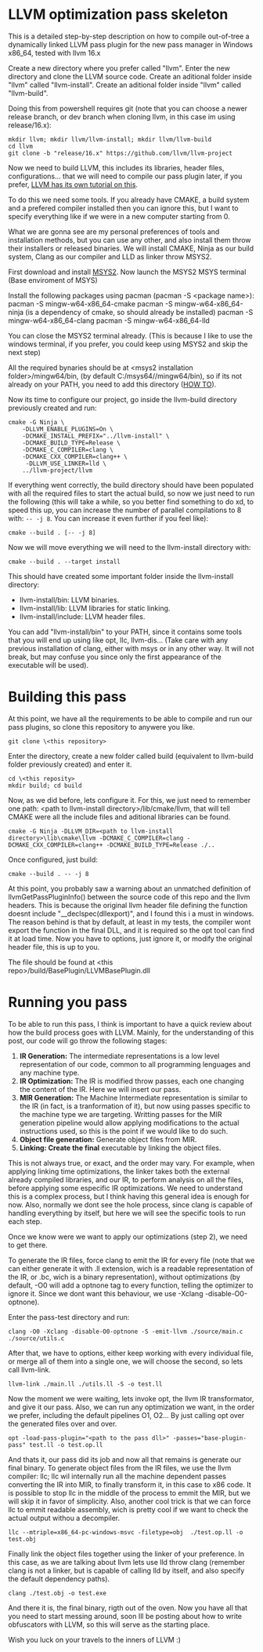 # LLVM optimization pass skeleton

This is a detailed step-by-step description on how to compile out-of-tree a dynamically linked LLVM pass plugin for the new pass manager in Windows x86_64, tested with llvm 16.x

Create a new directory where you prefer called "llvm".
Enter the new directory and clone the LLVM source code.
Create an aditional folder inside "llvm" called "llvm-install".
Create an aditional folder inside "llvm" called "llvm-build".

Doing this from powershell requires git (note that you can choose a newer release branch, or dev branch when cloning llvm, in this case im using release/16.x):

```
mkdir llvm; mkdir llvm/llvm-install; mkdir llvm/llvm-build
cd llvm
git clone -b "release/16.x" https://github.com/llvm/llvm-project
```

Now we need to build LLVM, this includes its libraries, header files, configurations... that we will need to compile our pass plugin later, if you prefer, [LLVM has its own tutorial on this](https://llvm.org/docs/CMake.html).

To do this we need some tools. If you already have CMAKE, a build system and a prefered compiler installed then you can ignore this, but I want to specify everything like if we were in a new computer starting from 0.

What we are gonna see are my personal preferences of tools and installation methods, but you can use any other, and also install them throw their installers or released binaries. We will install CMAKE, Ninja as our build system, Clang as our compiler and LLD as linker throw MSYS2.

First download and install [MSYS2](https://www.msys2.org/).
Now launch the MSYS2 MSYS terminal (Base enviroment of MSYS)

Install the following packages using pacman (pacman -S \<package name\>):
    pacman -S mingw-w64-x86_64-cmake
    pacman -S mingw-w64-x86_64-ninja (is a dependency of cmake, so should already be installed)
    pacman -S mingw-w64-x86_64-clang
    pacman -S mingw-w64-x86_64-lld

You can close the MSYS2 terminal already. (This is because I like to use the windows terminal, if you prefer, you could keep using MSYS2 and skip the next step)

All the required bynaries should be at \<msys2 installation folder\>/mingw64/bin, (by default C:/msys64//mingw64/bin), so if its not already on your PATH, you need to add this directory ([HOW TO](https://docs.oracle.com/en/database/oracle/machine-learning/oml4r/1.5.1/oread/creating-and-modifying-environment-variables-on-windows.html#GUID-DD6F9982-60D5-48F6-8270-A27EC53807D0)).

Now its time to configure our project, go inside the llvm-build directory previously created and run:
```
cmake -G Ninja \
    -DLLVM_ENABLE_PLUGINS=On \
    -DCMAKE_INSTALL_PREFIX="../llvm-install" \
    -DCMAKE_BUILD_TYPE=Release \
    -DCMAKE_C_COMPILER=clang \
    -DCMAKE_CXX_COMPILER=clang++ \
     -DLLVM_USE_LINKER=lld \
    ../llvm-project/llvm
```
If everything went correctly, the build directory should have been populated with all the required files to start the actual build, so now we just need to run the following (this will take a while, so you better find something to do xd, to speed this up, you can increase the number of parallel compilations to 8 with: `-- -j 8`. You can increase it even further if you feel like):

```
cmake --build . [-- -j 8]
```

Now we will move everything we will need to the llvm-install directory with:

```
cmake --build . --target install
```

This should have created some important folder inside the llvm-install directory:
* llvm-install/bin: LLVM binaries.
* llvm-install/lib: LLVM libraries for static linking.
* llvm-install/include: LLVM header files.

You can add "llvm-install/bin" to your PATH, since it contains some tools that you will end up using like opt, llc, llvm-dis... (Take care with any previous installation of clang, either with msys or in any other way. It will not break, but may confuse you since only the first appearance of the executable will be used).

# Building this pass
At this point, we have all the requirements to be able to compile and run our pass plugins, so clone this repository to anywere you like.


```
git clone \<this repository>
```

Enter the directory, create a new folder called build (equivalent to llvm-build folder previously created) and enter it.

```
cd \<this reposity>
mkdir build; cd build
```

Now, as we did before, lets configure it. For this, we just need to remember one path: \<path to llvm-install directory>/lib/cmake/llvm, that will tell CMAKE were all the include files and aditional libraries can be found.

```
cmake -G Ninja -DLLVM_DIR=<path to llvm-install directory>\lib\cmake\llvm -DCMAKE_C_COMPILER=clang -DCMAKE_CXX_COMPILER=clang++ -DCMAKE_BUILD_TYPE=Release ./..

```

Once configured, just build:

```
cmake --build . -- -j 8
```

At this point, you probably saw a warning about an unmatched definition of llvmGetPassPluginInfo() between the source code of this repo and the llvm headers. This is because the original llvm header file defining the function doesnt include "__declspec(dllexport)", and I found this i a must in windows. The reason behind is that by default, at least in my tests, the compiler wont export the function in the final DLL, and it is required so the opt tool can find it at load time. Now you have to options, just ignore it, or modify the original header file, this is up to you.

The file should be found at \<this repo>/build/BasePlugin/LLVMBasePlugin.dll

# Running you pass
To be able to run this pass, I think is important to have a quick review about how the build process goes with LLVM.
Mainly, for the understanding of this post, our code will go throw the following stages:

1. **IR Generation:** The intermediate representations is a low level representation of our code, common to all programming lenguages and any machine type.
2. **IR Optimization:** The IR is modified throw passes, each one changing the content of the IR. Here we will insert our pass.
3. **MIR Generation:** The Machine Intermediate representation is similar to the IR (in fact, is a tranformation of it), but now using passes specific to the machine type we are targeting. Writting passes for the MIR generation pipeline would allow applying modifications to the actual instructions used, so this is the point if we would like to do such.
4. **Object file generation:** Generate object files from MIR.
5. **Linking: Create the final** executable by linking the object files.

This is not always true, or exact, and the order may vary. For example, when applying linking time optimizations, the linker takes both the external already compiled libraries, and our IR, to perform analysis on all the files, before applying some especific IR optimizations. We need to understand this is a complex process, but I think having this general idea is enough for now. Also, normally we dont see the hole process, since clang is capable of handling everything by itself, but here we will see the specific tools to run each step.

Once we know were we want to apply our optimizations (step 2), we need to get there.

To generate the IR files, force clang to emit the IR for every file (note that we can either generate it with .ll extension, wich is a readable representation of the IR, or .bc, wich is a binary representation), without optimizations (by default, -O0 will add a optnone tag to every function, telling the optimizer to ignore it. Since we dont want this behaviour, we use -Xclang -disable-O0-optnone).

Enter the pass-test directory and run:

```
clang -O0 -Xclang -disable-O0-optnone -S -emit-llvm ./source/main.c ./source/utils.c
```

After that, we have to options, either keep working with every individual file, or merge all of them into a single one, we will choose the second, so lets call llvm-link.
```
llvm-link ./main.ll ./utils.ll -S -o test.ll
```

Now the moment we were waiting, lets invoke opt, the llvm IR transformator, and give it our pass. Also, we can run any optimization we want, in the order we prefer, including the default pipelines O1, O2... By just calling opt over the generated files over and over.

```
opt -load-pass-plugin="<path to the pass dll>" -passes="base-plugin-pass" test.ll -o test.op.ll
```

And thats it, our pass did its job and now all that remains is generate our final binary.
To generate object files from the IR files, we use the llvm compiler: llc; llc wil internally run all the machine dependent passes converting the IR into MIR, to finally transform it, in this case to x86 code. It is possible to stop llc in the middle of the process to emmit the MIR, but we will skip it in favor of simplicity. Also, another cool trick is that we can force llc to emmit readable assembly, wich is pretty cool if we want to check the actual output withou a decompiler.

```
llc --mtriple=x86_64-pc-windows-msvc -filetype=obj  ./test.op.ll -o test.obj
```

Finally link the object files together using the linker of your preference. In this case, as we are talking about llvm lets use lld throw clang (remember clang is not a linker, but is capable of calling lld by itself, and also specify the default dependency paths).

```
clang ./test.obj -o test.exe
```

And there it is, the final binary, rigth out of the oven.
Now you have all that you need to start messing around, soon Ill be posting about how to write obfuscators with LLVM, so this will serve as the starting place.

Wish you luck on your travels to the inners of LLVM :)
